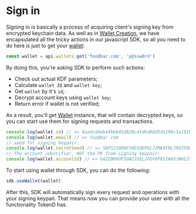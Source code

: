 # Sign in

Signing in is basically a process of acquiring client's signing key from encrypted 
keychain data. As well as in [Wallet Creation][1], we have encapsulated all
the tricky actions in our javascript SDK, so all you need to do here is just to
get your [wallet][2]:

```javascript
const wallet = api.wallets.get('foo@bar.com', 'p@ssw0rd')
```

By doing this, you're asking SDK to perform such actions:

* Check out actual KDF parameters;
* Calculate `wallet ID` and `wallet key`;
* Get `wallet` by it's `id`;
* Decrypt account keys using `wallet key`;
* Return error if wallet is not verified;

As a result, you'll get [Wallet][3] instance, that will contain decrypted keys,
so you can start use them for signing requests and transactions.


```javascript
console.log(wallet.id) // => 4aadcd4eb44bb845d828c45dbd68d5d1196c3a182b08cd22f05c56fcf15b153c
console.log(wallet.email) // => foo@bar.com
// seed for signing keypair:
console.log(wallet.secretSeed) // => SAPSZ3ODNFYAESQEPGL72MAXFNL7RQTFBLYDD32DICJHYQNA36LGNGBN
// The account identifier, NOT the PK from signing keypair: 
console.log(wallet.accountId) // => GAIEBMXUPSGW2J5ELJFOY6PR5IWXXJNHIJSDKTDHK76HHRNYRL2QYU4O
```

To start using wallet through SDK, you can do the following:

```javascript
sdk.useWallet(wallet)
```

After this, SDK will automatically sign every request and operations with your 
signing keypair. That means now you can provide your user with all the 
functionality TokenD has.

[1]: /tech/guides/sign_in.md
[2]: /tech/wallets.md
[3]: https://tokend.gitlab.io/new-js-sdk/Wallet.html
